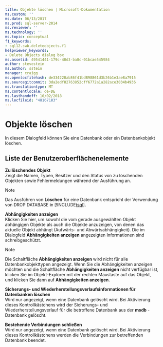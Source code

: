 ```yaml
---
title: Objekte löschen | Microsoft-Dokumentation
ms.custom: ''
ms.date: 06/13/2017
ms.prod: sql-server-2014
ms.reviewer: ''
ms.technology: ''
ms.topic: conceptual
f1_keywords:
- sql12.swb.deleteobjects.f1
helpviewer_keywords:
- Delete Objects dialog box
ms.assetid: 49541441-179c-40d3-ba0c-01bcae545984
author: stevestein
ms.author: sstein
manager: craigg
ms.openlocfilehash: de334220ab86f41bd898861d3b26b1e3ae8a7915
ms.sourcegitcommit: 3da2edf82763852cff6772a1a282ace3034b4936
ms.translationtype: MT
ms.contentlocale: de-DE
ms.lasthandoff: 10/02/2018
ms.locfileid: "48167183"
---
```

# <a name="delete-objects"></a>Objekte löschen
  In diesem Dialogfeld können Sie eine Datenbank oder ein Datenbankobjekt löschen.  
  
## <a name="uielement-list"></a>Liste der Benutzeroberflächenelemente  
 **Zu löschendes Objekt**  
 Zeigt die Namen, Typen, Besitzer und den Status von zu löschenden Objekten sowie Fehlermeldungen während der Ausführung an.  
  
> [!NOTE]  
>  Das Ausführen von **Löschen** für eine Datenbank entspricht der Verwendung von DROP DATABASE in [!INCLUDE[tsql](../../includes/tsql-md.md)].  
  
 **Abhängigkeiten anzeigen**  
 Klicken Sie hier, um sowohl die vom gerade ausgewählten Objekt abhängigen Objekte als auch die Objekte anzuzeigen, von denen das aktuelle Objekt abhängt (Aufwärts- und Abwärtsabhängigkeit). Die im Dialogfeld **Abhängigkeiten anzeigen** angezeigten Informationen sind schreibgeschützt.  
  
> [!NOTE]  
>  Die Schaltfläche **Abhängigkeiten anzeigen** wird nicht für alle Datenbankobjekttypen angezeigt. Wenn Sie die Abhängigkeiten anzeigen möchten und die Schaltfläche **Abhängigkeiten anzeigen** nicht verfügbar ist, klicken Sie im Objekt-Explorer mit der rechten Maustaste auf das Objekt, und klicken Sie dann auf **Abhängigkeiten anzeigen**.  
  
 **Sicherungs- und Wiederherstellungsverlaufsinformationen für Datenbanken löschen**  
 Wird nur angezeigt, wenn eine Datenbank gelöscht wird. Bei Aktivierung dieses Kontrollkästchens wird der Sicherungs- und Wiederherstellungsverlauf für die betroffene Datenbank aus der **msdb** -Datenbank gelöscht.  
  
 **Bestehende Verbindungen schließen**  
 Wird nur angezeigt, wenn eine Datenbank gelöscht wird. Bei Aktivierung dieses Kontrollkästchens werden die Verbindungen zur betreffenden Datenbank beendet.  
  
  
